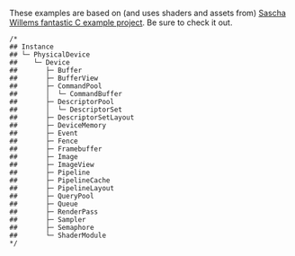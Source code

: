 
These examples are based on (and uses shaders and assets from) [Sascha Willems fantastic C example project](https://github.com/SaschaWillems/Vulkan). Be sure to check it out.

```
/*
## Instance
## └─ PhysicalDevice
##    └─ Device
##       ├─ Buffer
##       ├─ BufferView
##       ├─ CommandPool
##       │  └─ CommandBuffer
##       ├─ DescriptorPool
##       │  └─ DescriptorSet
##       ├─ DescriptorSetLayout
##       ├─ DeviceMemory
##       ├─ Event
##       ├─ Fence
##       ├─ Framebuffer
##       ├─ Image
##       ├─ ImageView
##       ├─ Pipeline
##       ├─ PipelineCache
##       ├─ PipelineLayout
##       ├─ QueryPool
##       ├─ Queue
##       ├─ RenderPass
##       ├─ Sampler
##       ├─ Semaphore
##       └─ ShaderModule
*/
```